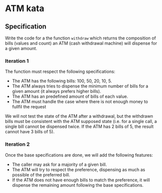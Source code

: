 # ATM kata

## Specification

Write the code for a the function `withdraw` which returns the composition of bills (values and count) an ATM (cash withdrawal machine) will dispense for a given amount.

### Iteration 1

The function must respect the following specifications:

- The ATM has the following bills: 100, 50, 20, 10, 5.
- The ATM always tries to dispense the minimum number of bills for a given amount (it always prefers higher bills).
- The ATM has an predefined amount of bills of each value.
- The ATM must handle the case where there is not enough money to fullfil the request

We will not test the state of the ATM after a withdrawal, but the withdrawn bills must be consistent with the ATM supposed state (i.e. for a single call, a single bill cannot be dispensed twice. If the ATM has 2 bills of 5, the result cannot have 3 bills of 5).

### Iteration 2

Once the base specifications are done, we will add the following features:

- The caller may ask for a majority of a given bill.
- The ATM will try to respect the preference, dispensing as much as possible of the preferred bill.
- If the ATM does not have enough bills to match the preference, it will dispense the remaining amount following the base specifications.
